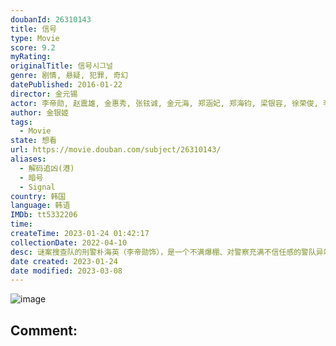 ```yaml
---
doubanId: 26310143
title: 信号
type: Movie
score: 9.2
myRating: 
originalTitle: 信号시그널
genre: 剧情, 悬疑, 犯罪, 奇幻
datePublished: 2016-01-22
director: 金元锡
actor: 李帝勋, 赵震雄, 金惠秀, 张铉诚, 金元海, 郑涵妃, 郑海钧, 梁银容, 徐荣俊, 李文秀, 金旻奎, 李彩京, 徐珠熙, 徐东甲, 郑基燮, 梁大赫, 黄泰光, 孟奉鶴, 金基天, 李英恩, 郑钟宇, 金秀珍, 郑锡勇, 郑英珠, 李澾, 金佳英, 宋宥弦, 朴盛勋, 姜澯熙, 林在建, 李道烨, 林容顺, 金明重, 任哲秀, 利旻, 严志满, 金玄彬, 刘河福, 朴莳恩, 徐恩雅, 李诗雅, 吴妍儿, 徐智勋, 李恩宇, 黄胜妍, 李相烨, 李东河, 张赫镇, 林华映, 金正英, 李振权, 薛昌熙, 文英东, 申怡濬, 郑宗烈, 金学善, 李宥俊, 金贤成, 琴东贤, 孙贤周, 孙荣顺, 金钟求, 申文成
author: 金银姬
tags:
  - Movie
state: 想看
url: https://movie.douban.com/subject/26310143/
aliases:
  - 解码追凶(港)
  - 暗号
  - Signal
country: 韩国
language: 韩语
IMDb: tt5332206
time: 
createTime: 2023-01-24 01:42:17
collectionDate: 2022-04-10
desc: 谜案搜查队的刑警朴海英（李帝勋饰），是一个不满爆棚、对警察充满不信任感的警队异端分子。为了维持生计，海英把才能浪费在了调查名人隐私，然后再卖给媒体的事情上，一直到一部10多年的老无线电响起。而曾在8...
date created: 2023-01-24
date modified: 2023-03-08
---
```


![image](p2304228229.jpg)

Comment:
---

